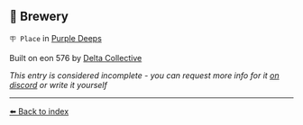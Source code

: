 ## 🍺 Brewery

`🪧 Place` in [Purple Deeps](../refs/purple_deeps.md)

Built on eon 576 by [Delta Collective](../refs/delta_collective.md)

_This entry is considered incomplete - you can request more info for it [on discord](<https://discord.com/channels/562910943848169472/1173922660489633802>) or write it yourself_


----------
[⬅️ Back to index](../refs/index.md)
